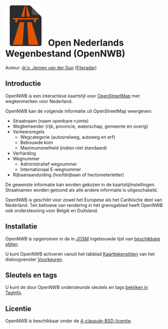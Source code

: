![](logo.svg) Open Nederlands Wegenbestand (OpenNWB)
====================================================

Auteur: [dr.ir. Jeroen van der Gun](https://jeroenvandergun.nl/) ([Fileradar](http://fileradar.nl/))

Introductie
-----------

OpenNWB is een interactieve kaartstijl voor [OpenStreetMap](https://www.openstreetmap.org/) met wegkenmerken voor Nederland.

OpenNWB kan de volgende informatie uit OpenStreetMap weergeven:

* Straatnaam (naam openbare ruimte)
* Wegbeheerder (rijk, provincie, waterschap, gemeente en overig)
* Verkeersregels
  - Wegcategorie (autosnelweg, autoweg en erf)
  - Bebouwde kom
  - Maximumsnelheid (indien niet standaard)
* Verharding
* Wegnummer
  - Administratief wegnummer
  - Internationaal E-wegnummer
* Rijbaanaanduiding (hoofdrijbaan of hectometerletter)

De gewenste informatie kan worden gekozen in de kaartstijlinstellingen. Straatnamen worden getoond als alle andere informatie is uitgeschakeld.

OpenNWB is geschikt voor zowel het Europese als het Caribische deel van Nederland. Ten behoeve van rendering in het grensgebied heeft OpenNWB ook ondersteuning voor België en Duitsland.

Installatie
-----------

OpenNWB is opgenomen in de in [JOSM](https://josm.openstreetmap.de/wiki/Nl%3AWikiStart) ingebouwde lijst van [beschikbare stijlen](https://josm.openstreetmap.de/wiki/Nl%3AStyles).

U kunt OpenNWB activeren vanuit het tabblad [Kaarttekenstijlen](https://josm.openstreetmap.de/wiki/Nl%3AHelp/Preferences/MapPaintPreference) van het dialoogvenster [Voorkeuren](https://josm.openstreetmap.de/wiki/Nl%3AHelp/Action/Preferences).

Sleutels en tags
----------------

U kunt de door OpenNWB ondersteunde sleutels en tags [bekijken in Taginfo](https://taginfo.openstreetmap.org/projects/opennwb#tags).

Licentie
--------

OpenNWB is beschikbaar onder de [4-clausule-BSD-licentie](LICENSE.md).

